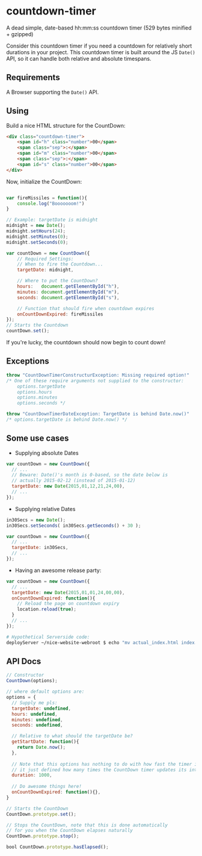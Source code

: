 # countdown-timer
A dead simple, date-based hh:mm:ss countdown timer (529 bytes minified + gzipped)

Consider this countdown timer if you need a countdown for relatively short durations in your project. 
This countdown timer is built around the JS ```Date()``` API, so it can handle both relative and absolute timespans.

## Requirements
A Browser supporting the ```Date()``` API.

## Using 
Build a nice HTML structure for the CountDown:
```html
<div class="countdown-timer">
	<span id="h" class="number">00</span>
	<span class="sep">:</span>
	<span id="m" class="number">00</span>
	<span class="sep">:</span>
	<span id="s" class="number">00</span>
</div>
```

Now, initialize the CountDown:
```js

var fireMissiles = function(){
	console.log("Booooooom!")
}

// Example: targetDate is midnight
midnight = new Date();
midnight.setHours(24);
midnight.setMinutes(0);
midnight.setSeconds(0);

var countDown = new CountDown({
	// Required Settings:
	// When to fire the Countdown...
	targetDate: midnight,

	// Where to put the CountDown? 
	hours:   document.getElementById("h"),
	minutes: document.getElementById("m"),
	seconds: document.getElementById("s"),

	// Function that should fire when countdown expires
	onCountDownExpired: fireMissiles
});
// Starts the Countdown
countDown.set();
```
If you're lucky, the countdown should now begin to count down!

## Exceptions
```js 
throw "CountDownTimerConstructurException: Missing required option!"
/* One of these require arguments not supplied to the constructor:
    options.targetDate
    options.hours
    options.minutes
    options.seconds */

throw "CountDownTimerDateException: TargetDate is behind Date.now()"
/* options.targetDate is behind Date.now() */
```

## Some use cases
- Supplying absolute Dates
```js
var countDown = new CountDown({
  // ...
  // Beware: Date()'s month is 0-based, so the date below is
  // actually 2015-02-12 (instead of 2015-01-12)
  targetDate: new Date(2015,01,12,21,24,00),
  // ...
});
```
- Supplying relative Dates
```js
in30Secs = new Date();
in30Secs.setSeconds( in30Secs.getSeconds() + 30 );

var countDown = new CountDown({
  // ...
  targetDate: in30Secs,
  // ...
});
```

- Having an awesome release party:
```js
var countDown = new CountDown({
  // ...
  targetDate: new Date(2015,01,01,24,00,00),
  onCountDownExpired: function(){
    // Reload the page on countdown expiry
    location.reload(true);
  }
  // ...
});
```
```bash
# Hypothetical Serverside code:
deployServer ~/nice-website-webroot $ echo "mv actual_index.html index.html" | at 2359 feb 1
```

## API Docs
```js
// Constructor
CountDown(options);

// where default options are:
options = {
  // Supply me pls:
  targetDate: undefined,
  hours: undefined,
  minutes: undefined,
  seconds: undefined,

  // Relative to what should the targetDate be?
  getStartDate: function(){
    return Date.now();
  },
  
  // Note that this options has nothing to do with how fast the timer is running:
  // it just defined how many times the CountDown timer updates its internal state (and the DOM)
  duration: 1000,
  
  // Do awesome things here!
  onCountDownExpired: function(){},
}

// Starts the CountDown
CountDown.prototype.set();

// Stops the CountDown, note that this is done automatically 
// for you when the CountDown elapses naturally
CountDown.prototype.stop();

bool CountDown.prototype.hasElapsed();
```
